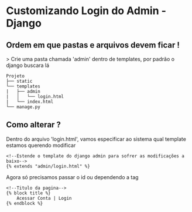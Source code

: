 # Customizando Login do Admin - Django

## Ordem em que pastas e arquivos devem ficar !
<p> > Crie uma pasta chamada 'admin' dentro de templates, por padrão o django buscara lá </p>

```
Projeto
├── static
└── templates
|   ├── admin
|   │   └── login.html
|   └── index.html
└── manage.py
```

## Como alterar ?
<p>Dentro do arquivo 'login.html', vamos especificar ao sistema qual template estamos querendo modificar</p>

```
<!--Estende o template do django admin para sofrer as modificações a baixo-->
{% extends "admin/login.html" %}
```

<p>Agora só precisamos passar o id ou dependendo a tag</p>

```
<!--Titulo da pagina-->
{% block title %}
    Acessar Conta | Login
{% endblock %}
```
